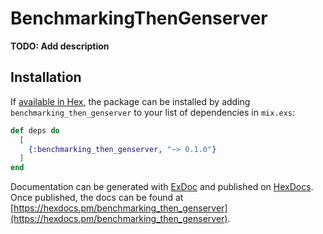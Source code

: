 # BenchmarkingThenGenserver

**TODO: Add description**

## Installation

If [available in Hex](https://hex.pm/docs/publish), the package can be installed
by adding `benchmarking_then_genserver` to your list of dependencies in `mix.exs`:

```elixir
def deps do
  [
    {:benchmarking_then_genserver, "~> 0.1.0"}
  ]
end
```

Documentation can be generated with [ExDoc](https://github.com/elixir-lang/ex_doc)
and published on [HexDocs](https://hexdocs.pm). Once published, the docs can
be found at [https://hexdocs.pm/benchmarking_then_genserver](https://hexdocs.pm/benchmarking_then_genserver).

